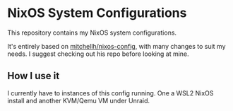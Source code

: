 # NixOS System Configurations

This repository contains my NixOS system configurations. 

It's entirely based on [mitchellh/nixos-config](https://github.com/mitchellh/nixos-config/), with many changes to suit my needs. I suggest checking out his repo before looking at mine.

## How I use it

I currently have to instances of this config running. One a WSL2 NixOS install and another KVM/Qemu VM under Unraid.
